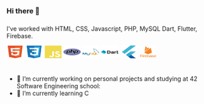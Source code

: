 ### Hi there 👋
###

I've worked with HTML, CSS, Javascript, PHP, MySQL  Dart, Flutter, Firebase.
<div style="display: inline_block">
  <img align="center" alt="Everton-HTML" height="30" width="40" src="https://raw.githubusercontent.com/devicons/devicon/master/icons/html5/html5-original.svg">
<img align="center" alt="Everton-CSS" height="30" width="40" src="https://raw.githubusercontent.com/devicons/devicon/master/icons/css3/css3-original.svg">
  <img align="center" alt="Everton-Js" height="30" width="40" src="https://raw.githubusercontent.com/devicons/devicon/master/icons/javascript/javascript-plain.svg">
  <img align="center" alt="Everton-Docker" height="30" width="40" src="https://github.com/devicons/devicon/blob/master/icons/php/php-original.svg">
  <img align="center" alt="Everton-React" height="30" width="40" src="https://github.com/devicons/devicon/blob/master/icons/mysql/mysql-original-wordmark.svg">
  <img align="center" alt="Everton-Postgresql" height="30" width="40" src="https://github.com/devicons/devicon/blob/master/icons/dart/dart-original-wordmark.svg">
  <img align="center" alt="Everton-C" height="30" width="40" src="https://github.com/devicons/devicon/blob/master/icons/flutter/flutter-original.svg">
  <img align="center" alt="Everton-C" height="30" width="40" src="https://github.com/devicons/devicon/blob/master/icons/firebase/firebase-plain-wordmark.svg">
<br>
</div>

#

- 🔭 I’m currently working on personal projects and studying at 42 Software Engineering school:
- 🌱 I’m currently learning C
